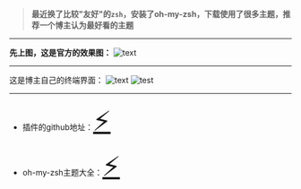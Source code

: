 > **最近换了比较"友好"的`zsh`，安装了oh-my-zsh，下载使用了很多主题，推荐一个博主认为最好看的主题**
---
**先上图，这是官方的效果图：**
![text](http://images.xiao-hui.net/gogs_565584326/Files/raw/master/20191128/agnosterzak-01.png)

---
这是博主自己的终端界面：
![text](http://images.xiao-hui.net/gogs_565584326/Files/raw/master/20191128/Screenshot_20191128_002455.png)
![test](http://images.xiao-hui.net/gogs_565584326/Files/raw/master/20191128/Screenshot_20191128_002638.png)

---
- 插件的github地址：<font size="10">[⚡](https://github.com/zakaziko99/agnosterzak-ohmyzsh-theme)</font>
- oh-my-zsh主题大全：<font size="10">[⚡](https://github.com/ohmyzsh/ohmyzsh/wiki/External-themes#bullet-train)</font>

